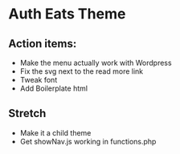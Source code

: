 # Auth Eats Theme
## Action items:

* Make the menu actually work with Wordpress 
* Fix the svg next to the read more link
* Tweak font
* Add Boilerplate html

## Stretch

* Make it a child theme
* Get showNav.js working in functions.php